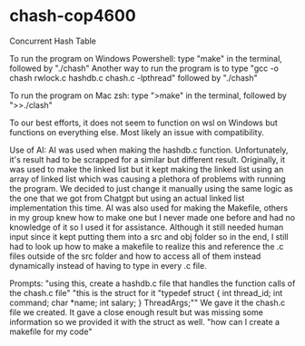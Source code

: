 # chash-cop4600
Concurrent Hash Table

To run the program on Windows Powershell: type "make" in the terminal, followed by "./chash"
Another way to run the program is to type "gcc -o chash rwlock.c hashdb.c chash.c -lpthread" followed by "./chash"

To run the program on Mac zsh: type ">make" in the terminal, followed by ">>./clash"

To our best efforts, it does not seem to function on wsl on Windows but functions on everything else. Most likely an issue with compatibility.

Use of AI: AI was used when making the hashdb.c function. Unfortunately, it's result had to be scrapped for a similar but different result. Originally, it was used to make the linked list but it kept making the linked list using an array of linked list which was causing a plethora of problems with running the program. We decided to just change it manually using the same logic as the one that we got from Chatgpt but using an actual linked list implementation this time. AI was also used for making the Makefile, others in my group knew how to make one but I never made one before and had no knowledge of it so I used it for assistance. Although it still needed human input since it kept putting them into a src and obj folder so in the end, I still had to look up how to make a makefile to realize this and reference the .c files outside of the src folder and how to access all of them instead dynamically instead of having to type in every .c file.

Prompts: "using this, create a hashdb.c file that handles the function calls of the chash.c file" 
"this is the struct for it "typedef struct {
    int thread_id;
    int command;
    char *name;
    int salary;
} ThreadArgs;"" We gave it the chash.c file we created. It gave a close enough result but was missing some information so we provided it with the struct as well.
"how can I create a makefile for my code"

